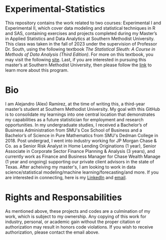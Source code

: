 # Experimental-Statistics
This repository contains the work related to two courses: Experimental I and Experimental II, which cover data modeling and statistical techniques in R and SAS, containing exercises and projects completed during my Master’s in Applied Statistics and Data Analytics at Southern Methodist University. This class was taken in the fall of 2023 under the supervision of Professor Dr. South, using the following textbook _The Statistical Sleuth: A Course in Methods of Data Analysis (Third Edition)_. For more on this textbook, you may visit the following [site](http://www.statisticalsleuth.com). Last, if you are interested in pursuing this master’s at Southern Methodist University, then please follow the [link](https://www.smu.edu/Dedman/Academics/Departments/Statistics/Graduate/MASDA) to learn more about this program. 

# Bio
I am Alejandro (Alex) Ramirez, at the time of writing this, a third-year master’s student at Southern Methodist University. My goal with this GitHub is to consolidate my learnings into one central location that demonstrates my capabilities as a future statistician for employment and research opportunities. In my undergraduate studies, I received a Bachelor’s of Business Administration from SMU's Cox School of Business and a Bachelor’s of Science in Pure Mathematics from SMU's Dedman College in 2018. Post undergrad, I went into industry working for JP Morgan Chase & Co. as a Senior Risk Analyst in Home Lending Originations (1 year), Senior Associate in Corporate Sector Finance Planning & Analysis (3 years), and currently work as Finance and Business Manager for Chase Wealth Manage (1 year and ongoing) supporting our private client advisors in the state of Texas. After acheiving my master's, I am looking to work in data science/statistical modeling/machine learning/forecasting/and more. If you are interested in connecting, here is my [LinkedIn](https://www.linkedin.com/in/alemramirez/) and [email](mailto:amramirez@smu.edu?subject=[GitHub]%20Time%20Series%20Interest).

# Rights and Responsabilities
As mentioned above, these projects and codes are a culmination of my work, which is subject to my ownership. Any copying of this work for industry, personal, or academic gain without the proper citation or authorization may result in honors code violations. If you wish to receive authorization, please contact the email above. 


